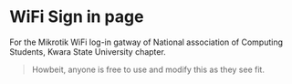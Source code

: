 # WiFi Sign in page
For the Mikrotik WiFi log-in gatway of National association of Computing Students, Kwara State University chapter.

> Howbeit, anyone is free to use and modify this as they see fit.